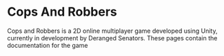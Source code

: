 # Cops And Robbers

Cops and Robbers is a 2D online multiplayer game developed using Unity, currently in development by Deranged Senators. These pages contain the documentation for the game